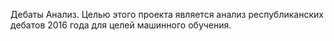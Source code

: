 Дебаты Анализ.
Целью этого проекта является анализ республиканских дебатов 2016 года для целей машинного обучения.
